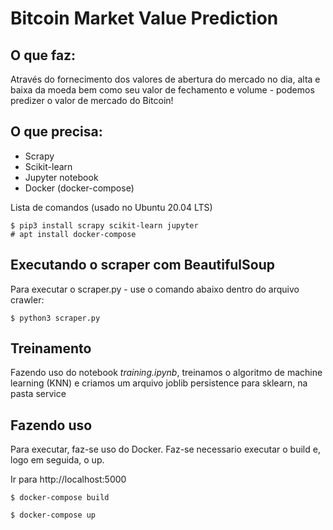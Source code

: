 # Bitcoin Market Value Prediction

## O que faz:

Através do fornecimento dos valores de abertura do mercado no dia, alta e baixa da moeda bem como seu valor de fechamento e volume - podemos predizer o valor de mercado do Bitcoin!

## O que precisa:

* Scrapy
* Scikit-learn
* Jupyter notebook
* Docker (docker-compose)

Lista de comandos (usado no Ubuntu 20.04 LTS)

```
$ pip3 install scrapy scikit-learn jupyter
# apt install docker-compose
```


## Executando o scraper com BeautifulSoup


Para executar o scraper.py - use o comando abaixo dentro do arquivo crawler:

```
$ python3 scraper.py
```

## Treinamento

Fazendo uso do notebook *training.ipynb*, treinamos o algoritmo de machine learning (KNN) e criamos um arquivo joblib persistence para sklearn, na pasta service

## Fazendo uso

Para executar, faz-se uso do Docker. Faz-se necessario executar o build e, logo em seguida, o up.

Ir para http://localhost:5000

```
$ docker-compose build
```

```
$ docker-compose up
```